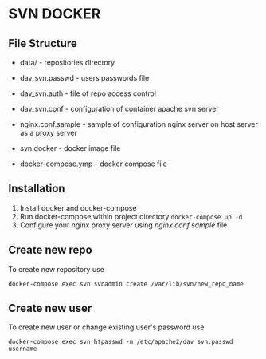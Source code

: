
# SVN DOCKER

## File Structure
  * data/ - repositories directory
  * dav_svn.passwd - users passwords file
  * dav_svn.auth - file of repo access control
  * dav_svn.conf - configuration of container apache svn server
  * nginx.conf.sample - sample of configuration nginx server on host server as a proxy server

  * svn.docker - docker image file
  * docker-compose.ymp - docker compose file
   
## Installation

1. Install docker and docker-compose
2. Run docker-compose within project directory 
```docker-compose up -d```
3. Configure your nginx proxy server using *nginx.conf.sample* file

## Create new repo

To create new repository use

```docker-compose exec svn svnadmin create /var/lib/svn/new_repo_name```

## Create new user

To create new user or change existing user's password use

``` docker-compose exec svn htpasswd -m /etc/apache2/dav_svn.passwd username ```